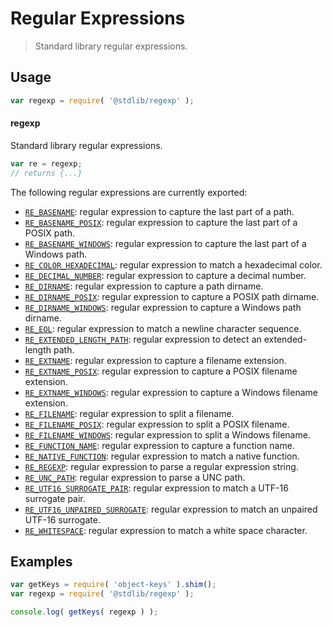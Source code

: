<!--

@license Apache-2.0

Copyright (c) 2018 The Stdlib Authors.

Licensed under the Apache License, Version 2.0 (the "License");
you may not use this file except in compliance with the License.
You may obtain a copy of the License at

   http://www.apache.org/licenses/LICENSE-2.0

Unless required by applicable law or agreed to in writing, software
distributed under the License is distributed on an "AS IS" BASIS,
WITHOUT WARRANTIES OR CONDITIONS OF ANY KIND, either express or implied.
See the License for the specific language governing permissions and
limitations under the License.

-->

# Regular Expressions

> Standard library regular expressions.

<section class="usage">

## Usage

```javascript
var regexp = require( '@stdlib/regexp' );
```

#### regexp

Standard library regular expressions.

```javascript
var re = regexp;
// returns {...}
```

The following regular expressions are currently exported:

<!-- <toc pattern="*"> -->

<div class="namespace-toc">

-   <span class="signature">[`RE_BASENAME`][@stdlib/regexp/basename]</span><span class="delimiter">: </span><span class="description">regular expression to capture the last part of a path.</span>
-   <span class="signature">[`RE_BASENAME_POSIX`][@stdlib/regexp/basename-posix]</span><span class="delimiter">: </span><span class="description">regular expression to capture the last part of a POSIX path.</span>
-   <span class="signature">[`RE_BASENAME_WINDOWS`][@stdlib/regexp/basename-windows]</span><span class="delimiter">: </span><span class="description">regular expression to capture the last part of a Windows path.</span>
-   <span class="signature">[`RE_COLOR_HEXADECIMAL`][@stdlib/regexp/color-hexadecimal]</span><span class="delimiter">: </span><span class="description">regular expression to match a hexadecimal color.</span>
-   <span class="signature">[`RE_DECIMAL_NUMBER`][@stdlib/regexp/decimal-number]</span><span class="delimiter">: </span><span class="description">regular expression to capture a decimal number.</span>
-   <span class="signature">[`RE_DIRNAME`][@stdlib/regexp/dirname]</span><span class="delimiter">: </span><span class="description">regular expression to capture a path dirname.</span>
-   <span class="signature">[`RE_DIRNAME_POSIX`][@stdlib/regexp/dirname-posix]</span><span class="delimiter">: </span><span class="description">regular expression to capture a POSIX path dirname.</span>
-   <span class="signature">[`RE_DIRNAME_WINDOWS`][@stdlib/regexp/dirname-windows]</span><span class="delimiter">: </span><span class="description">regular expression to capture a Windows path dirname.</span>
-   <span class="signature">[`RE_EOL`][@stdlib/regexp/eol]</span><span class="delimiter">: </span><span class="description">regular expression to match a newline character sequence.</span>
-   <span class="signature">[`RE_EXTENDED_LENGTH_PATH`][@stdlib/regexp/extended-length-path]</span><span class="delimiter">: </span><span class="description">regular expression to detect an extended-length path.</span>
-   <span class="signature">[`RE_EXTNAME`][@stdlib/regexp/extname]</span><span class="delimiter">: </span><span class="description">regular expression to capture a filename extension.</span>
-   <span class="signature">[`RE_EXTNAME_POSIX`][@stdlib/regexp/extname-posix]</span><span class="delimiter">: </span><span class="description">regular expression to capture a POSIX filename extension.</span>
-   <span class="signature">[`RE_EXTNAME_WINDOWS`][@stdlib/regexp/extname-windows]</span><span class="delimiter">: </span><span class="description">regular expression to capture a Windows filename extension.</span>
-   <span class="signature">[`RE_FILENAME`][@stdlib/regexp/filename]</span><span class="delimiter">: </span><span class="description">regular expression to split a filename.</span>
-   <span class="signature">[`RE_FILENAME_POSIX`][@stdlib/regexp/filename-posix]</span><span class="delimiter">: </span><span class="description">regular expression to split a POSIX filename.</span>
-   <span class="signature">[`RE_FILENAME_WINDOWS`][@stdlib/regexp/filename-windows]</span><span class="delimiter">: </span><span class="description">regular expression to split a Windows filename.</span>
-   <span class="signature">[`RE_FUNCTION_NAME`][@stdlib/regexp/function-name]</span><span class="delimiter">: </span><span class="description">regular expression to capture a function name.</span>
-   <span class="signature">[`RE_NATIVE_FUNCTION`][@stdlib/regexp/native-function]</span><span class="delimiter">: </span><span class="description">regular expression to match a native function.</span>
-   <span class="signature">[`RE_REGEXP`][@stdlib/regexp/regexp]</span><span class="delimiter">: </span><span class="description">regular expression to parse a regular expression string.</span>
-   <span class="signature">[`RE_UNC_PATH`][@stdlib/regexp/unc-path]</span><span class="delimiter">: </span><span class="description">regular expression to parse a UNC path.</span>
-   <span class="signature">[`RE_UTF16_SURROGATE_PAIR`][@stdlib/regexp/utf16-surrogate-pair]</span><span class="delimiter">: </span><span class="description">regular expression to match a UTF-16 surrogate pair.</span>
-   <span class="signature">[`RE_UTF16_UNPAIRED_SURROGATE`][@stdlib/regexp/utf16-unpaired-surrogate]</span><span class="delimiter">: </span><span class="description">regular expression to match an unpaired UTF-16 surrogate.</span>
-   <span class="signature">[`RE_WHITESPACE`][@stdlib/regexp/whitespace]</span><span class="delimiter">: </span><span class="description">regular expression to match a white space character.</span>

</div>

<!-- </toc> -->

<!-- /.usage -->

<section class="examples">

## Examples

<!-- TODO: better examples -->

<!-- eslint no-undef: "error" -->

```javascript
var getKeys = require( 'object-keys' ).shim();
var regexp = require( '@stdlib/regexp' );

console.log( getKeys( regexp ) );
```

</section>

<!-- /.examples -->

<section class="links">

<!-- <toc-links> -->

[@stdlib/regexp/basename]: https://github.com/stdlib-js/stdlib/tree/develop/lib/node_modules/%40stdlib/regexp/basename

[@stdlib/regexp/basename-posix]: https://github.com/stdlib-js/stdlib/tree/develop/lib/node_modules/%40stdlib/regexp/basename-posix

[@stdlib/regexp/basename-windows]: https://github.com/stdlib-js/stdlib/tree/develop/lib/node_modules/%40stdlib/regexp/basename-windows

[@stdlib/regexp/color-hexadecimal]: https://github.com/stdlib-js/stdlib/tree/develop/lib/node_modules/%40stdlib/regexp/color-hexadecimal

[@stdlib/regexp/decimal-number]: https://github.com/stdlib-js/stdlib/tree/develop/lib/node_modules/%40stdlib/regexp/decimal-number

[@stdlib/regexp/dirname]: https://github.com/stdlib-js/stdlib/tree/develop/lib/node_modules/%40stdlib/regexp/dirname

[@stdlib/regexp/dirname-posix]: https://github.com/stdlib-js/stdlib/tree/develop/lib/node_modules/%40stdlib/regexp/dirname-posix

[@stdlib/regexp/dirname-windows]: https://github.com/stdlib-js/stdlib/tree/develop/lib/node_modules/%40stdlib/regexp/dirname-windows

[@stdlib/regexp/eol]: https://github.com/stdlib-js/stdlib/tree/develop/lib/node_modules/%40stdlib/regexp/eol

[@stdlib/regexp/extended-length-path]: https://github.com/stdlib-js/stdlib/tree/develop/lib/node_modules/%40stdlib/regexp/extended-length-path

[@stdlib/regexp/extname]: https://github.com/stdlib-js/stdlib/tree/develop/lib/node_modules/%40stdlib/regexp/extname

[@stdlib/regexp/extname-posix]: https://github.com/stdlib-js/stdlib/tree/develop/lib/node_modules/%40stdlib/regexp/extname-posix

[@stdlib/regexp/extname-windows]: https://github.com/stdlib-js/stdlib/tree/develop/lib/node_modules/%40stdlib/regexp/extname-windows

[@stdlib/regexp/filename]: https://github.com/stdlib-js/stdlib/tree/develop/lib/node_modules/%40stdlib/regexp/filename

[@stdlib/regexp/filename-posix]: https://github.com/stdlib-js/stdlib/tree/develop/lib/node_modules/%40stdlib/regexp/filename-posix

[@stdlib/regexp/filename-windows]: https://github.com/stdlib-js/stdlib/tree/develop/lib/node_modules/%40stdlib/regexp/filename-windows

[@stdlib/regexp/function-name]: https://github.com/stdlib-js/stdlib/tree/develop/lib/node_modules/%40stdlib/regexp/function-name

[@stdlib/regexp/native-function]: https://github.com/stdlib-js/stdlib/tree/develop/lib/node_modules/%40stdlib/regexp/native-function

[@stdlib/regexp/regexp]: https://github.com/stdlib-js/stdlib/tree/develop/lib/node_modules/%40stdlib/regexp/regexp

[@stdlib/regexp/unc-path]: https://github.com/stdlib-js/stdlib/tree/develop/lib/node_modules/%40stdlib/regexp/unc-path

[@stdlib/regexp/utf16-surrogate-pair]: https://github.com/stdlib-js/stdlib/tree/develop/lib/node_modules/%40stdlib/regexp/utf16-surrogate-pair

[@stdlib/regexp/utf16-unpaired-surrogate]: https://github.com/stdlib-js/stdlib/tree/develop/lib/node_modules/%40stdlib/regexp/utf16-unpaired-surrogate

[@stdlib/regexp/whitespace]: https://github.com/stdlib-js/stdlib/tree/develop/lib/node_modules/%40stdlib/regexp/whitespace

<!-- </toc-links> -->

</section>

<!-- /.links -->
